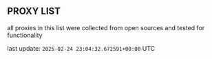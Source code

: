 ## PROXY LIST

all proxies in this list were collected from open sources and tested for functionality

last update: `2025-02-24 23:04:32.672591+00:00` UTC